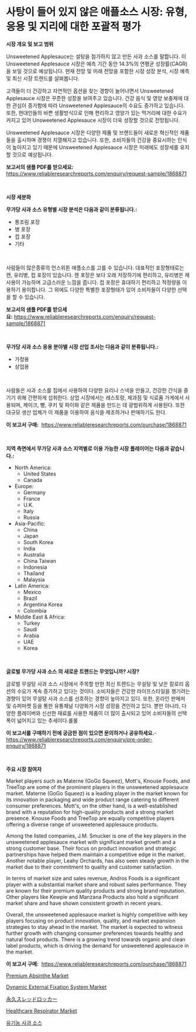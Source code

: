 <p><h1>사탕이 들어 있지 않은 애플소스 시장: 유형, 응용 및 지리에 대한 포괄적 평가</h1></p><p><strong>시장 개요 및 보고 범위</strong></p>
<p><p>Unsweetened Applesauce는 설탕을 첨가하지 않고 만든 사과 소스를 말합니다. 이 Unsweetened Applesauce 시장은 예측 기간 동안 14.3%의 연평균 성장률(CAGR)을 보일 것으로 예상됩니다. 현재 전망 및 미래 전망을 포함한 시장 성장 분석, 시장 예측 및 최신 시장 트렌드를 살펴봅니다.</p><p>고객들이 더 건강하고 자연적인 옵션을 찾는 경향이 늘어나면서 Unsweetened Applesauce 시장은 꾸준한 성장을 보여주고 있습니다. 건강 음식 및 영양 보충제에 대한 관심이 증가함에 따라 Unsweetened Applesauce의 수요도 증가하고 있습니다. 또한, 현대인들의 바쁜 생활방식으로 인해 편리하고 영양가 있는 먹거리에 대한 수요가 커지고 있어 Unsweetened Applesauce 시장이 더욱 성장할 것으로 전망됩니다.</p><p>Unsweetened Applesauce 시장은 다양한 제품 및 브랜드들이 새로운 혁신적인 제품들을 출시하며 경쟁이 치열해지고 있습니다. 또한, 소비자들의 건강을 중요시하는 인식이 높아지고 있기 때문에 Unsweetened Applesauce 시장은 미래에도 성장세를 유지할 것으로 예상됩니다.</p></p>
<p><strong>보고서의 샘플 PDF를 받으세요:</strong> <a href="https://www.reliableresearchreports.com/enquiry/request-sample/1868871">https://www.reliableresearchreports.com/enquiry/request-sample/1868871</a></p>
<p>&nbsp;</p>
<p><strong>시장 세분화</strong></p>
<p><strong>무가당 사과 소스 유형별 시장 분석은 다음과 같이 분류됩니다.:</strong></p>
<p><ul><li>통조림 포장</li><li>병 포장</li><li>컵 포장</li><li>기타</li></ul></p>
<p>&nbsp;</p>
<p><p>사람들이 많은종류의 언스위튼 애플소스를 고를 수 있습니다. 대표적인 포장형태로는 캔, 유리병, 컵 포장이 있습니다. 캔 포장은 보다 오래 저장하기에 편리하고, 유리병은 재사용이 가능하며 고급스러운 느낌을 줍니다. 컵 포장은 휴대하기 편리하고 적정량을 이용하기 용이합니다. 그 외에도 다양한 특별한 포장형태가 있어 소비자들이 다양한 선택을 할 수 있습니다.</p></p>
<p><strong>보고서의 샘플 PDF를 받으세요:</strong>&nbsp;<a href="https://www.reliableresearchreports.com/enquiry/request-sample/1868871">https://www.reliableresearchreports.com/enquiry/request-sample/1868871</a></p>
<p>&nbsp;</p>
<p><strong> 무가당 사과 소스 응용 분야별 시장 산업 조사는 다음과 같이 분류됩니다.:</strong></p>
<p><ul><li>가정용</li><li>상업용</li></ul></p>
<p>&nbsp;</p>
<p><p>사람들은 사과 소스를 집에서 사용하여 다양한 요리나 스낵을 만들고, 건강한 간식을 즐기기 위해 간편하게 섭취한다. 상업 시장에서는 레스토랑, 제과점 및 식료품 가게에서 사용되며, 케이크, 빵, 쿠키 및 파이와 같은 제품을 만드는 데 광범위하게 사용된다. 또한 대규모 생산 업체가 이 제품을 이용하여 음식을 제조하거나 판매하기도 한다.</p></p>
<p><strong>이 보고서 구매:</strong>&nbsp; <a href="https://www.reliableresearchreports.com/purchase/1868871">https://www.reliableresearchreports.com/purchase/1868871</a></p>
<p>&nbsp;</p>
<p><strong>지역 측면에서 무가당 사과 소스 지역별로 이용 가능한 시장 플레이어는 다음과 같습니다.:</strong></p>
<p><ul>
    <li>
        North America:
        <ul>
            <li>United States</li>
            <li>Canada</li>
        </ul>
    </li>
    <li>
        Europe:
        <ul>
            <li>Germany</li>
            <li>France</li>
            <li>U.K.</li>
            <li>Italy</li>
            <li>Russia</li>
        </ul>
    </li>
    <li>
        Asia-Pacific:
        <ul>
            <li>China</li>
            <li>Japan</li>
            <li>South Korea</li>
            <li>India</li>
            <li>Australia</li>
            <li>China Taiwan</li>
            <li>Indonesia</li>
            <li>Thailand</li>
            <li>Malaysia</li>
        </ul>
    </li>
    <li>
        Latin America:
        <ul>
            <li>Mexico</li>
            <li>Brazil</li>
            <li>Argentina Korea</li>
            <li>Colombia</li>
        </ul>
    </li>
    <li>
        Middle East & Africa:
        <ul>
            <li>Turkey</li>
            <li>Saudi</li>
            <li>Arabia</li>
            <li>UAE</li>
            <li>Korea</li>
        </ul>
    </li>
    </ul></p>
<p>&nbsp;</p>
<p><strong>글로벌 무가당 사과 소스 의 새로운 트렌드는 무엇입니까? 시장?</strong></p>
<p><p>글로벌 무설탕 사과 소스 시장에서 주목할 만한 최신 트렌드는 무설탕 및 낮은 칼로리 옵션의 수요가 계속 증가하고 있다는 것이다. 소비자들은 건강한 라이프스타일을 챙기려는 경향이 있어 무설탕 사과 소스를 선호하는 경향이 높아지고 있다. 또한, 온라인 판매처 및 슈퍼마켓 등을 통한 유통채널 다양화가 시장 성장을 견인하고 있다. 뿐만 아니라, 다양한 플레이버와 신선한 재료를 사용한 제품이 더 많이 출시되고 있어 소비자들의 선택폭이 넓어지고 있는 추세이다.롤롤</p></p>
<p><strong>이 보고서를 구매하기 전에 궁금한 점이 있으면 문의하거나 공유하세요.</strong>- <a href="https://www.reliableresearchreports.com/enquiry/pre-order-enquiry/1868871">https://www.reliableresearchreports.com/enquiry/pre-order-enquiry/1868871</a></p>
<p>&nbsp;</p>
<p><strong>주요 시장 참여자</strong></p>
<p><p>Market players such as Materne (GoGo Squeez), Mott's, Knouse Foods, and TreeTop are some of the prominent players in the unsweetened applesauce market. Materne (GoGo Squeez) is a leading player in the market known for its innovation in packaging and wide product range catering to different consumer preferences. Mott's, on the other hand, is a well-established brand with a reputation for high-quality products and a strong market presence. Knouse Foods and TreeTop are equally competitive players offering a diverse range of unsweetened applesauce products.</p><p>Among the listed companies, J.M. Smucker is one of the key players in the unsweetened applesauce market with significant market growth and a strong customer base. Their focus on product innovation and strategic partnerships have helped them maintain a competitive edge in the market. Another notable player, Leahy Orchards, has also seen steady growth in the market due to their commitment to quality and customer satisfaction.</p><p>In terms of market size and sales revenue, Andros Foods is a significant player with a substantial market share and robust sales performance. They are known for their premium quality products and strong brand reputation. Other players like Kewpie and Manzana Products also hold a significant market share and have shown consistent growth in recent years.</p><p>Overall, the unsweetened applesauce market is highly competitive with key players focusing on product innovation, quality, and market expansion strategies to stay ahead in the market. The market is expected to witness further growth with changing consumer preferences towards healthy and natural food products. There is a growing trend towards organic and clean label products, which is driving the demand for unsweetened applesauce in the market.</p></p>
<p><strong>이 보고서 구매:</strong>&nbsp;&nbsp;<a href="https://www.reliableresearchreports.com/purchase/1868871">https://www.reliableresearchreports.com/purchase/1868871</a></p>
<p><p><a href="https://github.com/FassouRP/Market-Research-Report-List-3/blob/main/premium-absinthe-market.md">Premium Absinthe Market</a></p><p><a href="https://issuu.com/reportprime-2/docs/dynamic-external-fixation-system-market-size-2030.">Dynamic External Fixation System Market</a></p><p><a href="https://github.com/nxboeu02965442/Market-Research-Report-List-1/blob/main/82478333506.md">永久スレッドロッカー</a></p><p><a href="https://github.com/rahu1506/Market-Research-Report-List-3/blob/main/healthcare-respirator-market.md">Healthcare Respirator Market</a></p><p><a href="https://github.com/mpodehpw07370073/Market-Research-Report-List-1/blob/main/48804883049.md">유기농 사과 소스</a></p></p>
